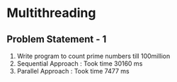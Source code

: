 # Multithreading 

## Problem Statement - 1
1. Write program to count prime numbers till 100million
  1. Sequential Approach : Took time 30160 ms
  2. Parallel Approach : Took time 7477 ms   
     
